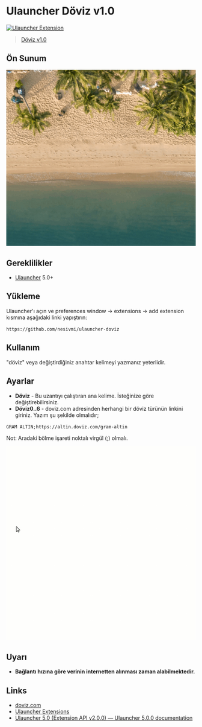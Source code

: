 # Ulauncher Döviz v1.0

[![Ulauncher Extension](https://img.shields.io/badge/Ulauncher-Extension-green.svg)](https://github.com/nesivmi/ulauncher-doviz)

> [Döviz v1.0](https://github.com/nesivmi/ulauncher-doviz)


## Ön Sunum

![Ön Sunum](images/prev.gif)

## Gereklilikler

* [Ulauncher](https://github.com/Ulauncher/Ulauncher) 5.0+

## Yükleme

Ulauncher'ı açın ve preferences window -> extensions -> add extension kısmına aşağıdaki linki yapıştırın:

```
https://github.com/nesivmi/ulauncher-doviz
```

## Kullanım

"döviz" veya değiştirdiğiniz anahtar kelimeyi yazmanız yeterlidir.

## Ayarlar

* **Döviz** - Bu uzantıyı çalıştıran ana kelime. İsteğinize göre değiştirebilirsiniz.
* **Döviz0..6** - doviz.com adresinden herhangi bir döviz türünün linkini giriniz. Yazım şu şekilde olmalıdır;
```
GRAM ALTIN;https://altin.doviz.com/gram-altin
```
Not: Aradaki bölme işareti noktalı virgül (;) olmalı.

![Ayarlar](images/pref.gif)


## Uyarı
* **Bağlantı hızına göre verinin internetten alınması zaman alabilmektedir.**

## Links

* [doviz.com](https://www.doviz.com/)
* [Ulauncher Extensions](https://ext.ulauncher.io/)
* [Ulauncher 5.0 (Extension API v2.0.0) — Ulauncher 5.0.0 documentation](http://docs.ulauncher.io/en/latest/)
